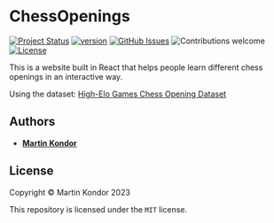 # ChessOpenings

[![Project Status](https://img.shields.io/badge/status-active-brightgreen.svg)](https://github.com/MartinKondor/ChessOpenings/)
[![version](https://img.shields.io/badge/version-v0.1-red.svg)](https://github.com/MartinKondor/ChessOpenings)
[![GitHub Issues](https://img.shields.io/github/issues/MartinKondor/ChessOpenings.svg)](https://github.com/MartinKondor/ChessOpenings/issues)
![Contributions welcome](https://img.shields.io/badge/contributions-welcome-blue.svg)
[![License](https://img.shields.io/badge/license-MIT-blue.svg)](https://opensource.org/licenses/MIT)

This is a website built in React that helps people learn different chess openings in an interactive way.

Using the dataset: [High-Elo Games Chess Opening Dataset](https://www.kaggle.com/datasets/arashnic/chess-opening-dataset?resource=download)

## Authors

* **[Martin Kondor](https://github.com/MartinKondor)**

## License

Copyright &copy; Martin Kondor 2023

This repository is licensed under the ```MIT``` license.
